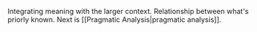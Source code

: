 Integrating meaning with the larger context.
Relationship between what's priorly known.
Next is [[Pragmatic Analysis|pragmatic analysis]].